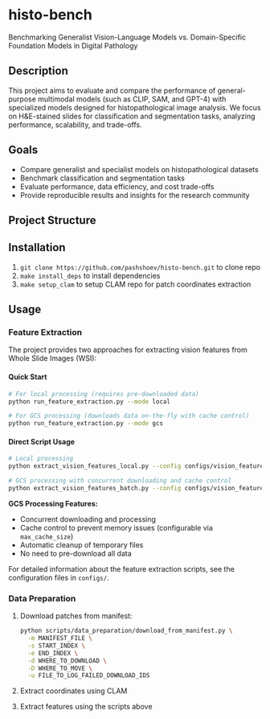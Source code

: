 # histo-bench

Benchmarking Generalist Vision-Language Models vs. Domain-Specific Foundation Models in Digital Pathology

## Description

This project aims to evaluate and compare the performance of general-purpose multimodal models (such as CLIP, SAM, and GPT-4) with specialized models designed for histopathological image analysis. We focus on H&E-stained slides for classification and segmentation tasks, analyzing performance, scalability, and trade-offs.

## Goals

- Compare generalist and specialist models on histopathological datasets
- Benchmark classification and segmentation tasks
- Evaluate performance, data efficiency, and cost trade-offs
- Provide reproducible results and insights for the research community

## Project Structure

## Installation
1. `git clone https://github.com/pashshoev/histo-bench.git` to clone repo
2. `make install_deps` to install dependencies
3. `make setup_clam` to setup CLAM repo for patch coordinates extraction

## Usage

### Feature Extraction

The project provides two approaches for extracting vision features from Whole Slide Images (WSI):

#### Quick Start
```bash
# For local processing (requires pre-downloaded data)
python run_feature_extraction.py --mode local

# For GCS processing (downloads data on-the-fly with cache control)
python run_feature_extraction.py --mode gcs
```

#### Direct Script Usage
```bash
# Local processing
python extract_vision_features_local.py --config configs/vision_feature_extraction.yml

# GCS processing with concurrent downloading and cache control
python extract_vision_features_batch.py --config configs/vision_feature_extraction_gcs.yml
```

**GCS Processing Features:**
- Concurrent downloading and processing
- Cache control to prevent memory issues (configurable via `max_cache_size`)
- Automatic cleanup of temporary files
- No need to pre-download all data

For detailed information about the feature extraction scripts, see the configuration files in `configs/`.

### Data Preparation
1. Download patches from manifest:
   ```bash
   python scripts/data_preparation/download_from_manifest.py \
     -m MANIFEST_FILE \
     -s START_INDEX \
     -e END_INDEX \
     -d WHERE_TO_DOWNLOAD \
     -D WHERE_TO_MOVE \
     -u FILE_TO_LOG_FAILED_DOWNLOAD_IDS
   ```

2. Extract coordinates using CLAM
3. Extract features using the scripts above